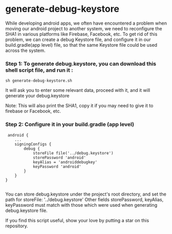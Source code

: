 # generate-debug-keystore

While developing android apps, we often have encountered a problem when moving our android project to another system, we need to reconfigure the SHA1 in various platforms like Firebase, Facebook, etc. To get rid of this problem, we can create a debug Keystore file, and configure it in our build.gradle(app level) file, so that the same Keystore file could be used across the system.



<h3>Step 1: To generate debug.keystore, you can download this shell script file, and run it : </h3>
 
 ```
sh generate-debug-keystore.sh
```

It will ask you to enter some relevant data, proceed with it, and it will generate your debug.keystore

Note: This will also print the SHA1, copy it if you may need to give it to firebase or Facebook, etc. 

<h3>Step 2: Configure it in your build.gradle (app level) </h3> 


```
 android {
    ...
    signingConfigs {
        debug {
            storeFile file('../debug.keystore')
            storePassword 'android'
            keyAlias = 'androiddebugkey'
            keyPassword 'android'
        }
    }
}
 
  ```

You can store debug.keystore under the project's root directory, and set the path for storeFile:  '../debug.keystore'
Other fields storePassword, keyAlias, keyPassword must match with those which were used when generating debug.keystore file.


If you find this script useful, show your love by putting a star on this repository.


